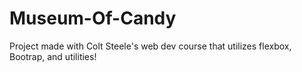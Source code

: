 # Museum-Of-Candy
Project made with Colt Steele's web dev course that utilizes flexbox, Bootrap, and utilities!
